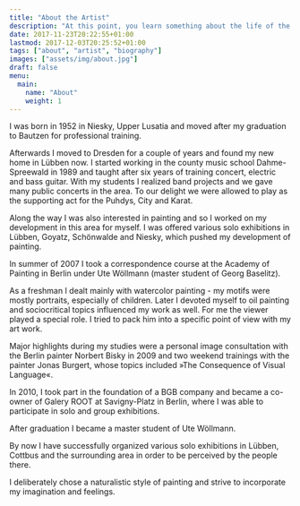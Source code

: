 ```yaml
---
title: "About the Artist"
description: "At this point, you learn something about the life of the painter and her artistic work."
date: 2017-11-23T20:22:55+01:00
lastmod: 2017-12-03T20:25:52+01:00
tags: ["about", "artist", "biography"]
images: ["assets/img/about.jpg"]
draft: false
menu:
  main:
    name: "About"
    weight: 1
---
```


I was born in 1952 in Niesky, Upper Lusatia and moved after my graduation to Bautzen for professional training.

Afterwards I moved to Dresden for a couple of years and found my new home in Lübben now. I started working in the county music school Dahme-Spreewald in 1989 and taught after six years of training concert, electric and bass guitar. With my students I realized band projects and we gave many public concerts in the area. To our delight we were allowed to play as the supporting act for the Puhdys, City and Karat.

Along the way I was also interested in painting and so I worked on my development in this area for myself. I was offered various solo exhibitions in Lübben, Goyatz, Schönwalde and Niesky, which pushed my development of painting.

In summer of 2007 I took a correspondence course at the Academy of Painting in Berlin under Ute Wöllmann (master student of Georg Baselitz).

As a freshman I dealt mainly with watercolor painting - my motifs were mostly portraits, especially of children. Later I devoted myself to oil painting and sociocritical topics influenced my work as well. For me the viewer played a special role. I tried to pack him into a specific point of view with my art work.

Major highlights during my studies were a personal image consultation with the Berlin painter Norbert Bisky in 2009 and two weekend trainings with the painter Jonas Burgert, whose topics included »The Consequence of Visual Language«.

In 2010, I took part in the foundation of a BGB company and became a co-owner of Galery ROOT at Savigny-Platz in Berlin, where I was able to participate in solo and group exhibitions.

After graduation I became a master student of Ute Wöllmann.

By now I have successfully organized various solo exhibitions in Lübben, Cottbus and the surrounding area in order to be perceived by the people there.

I deliberately chose a naturalistic style of painting and strive to incorporate my imagination and feelings.